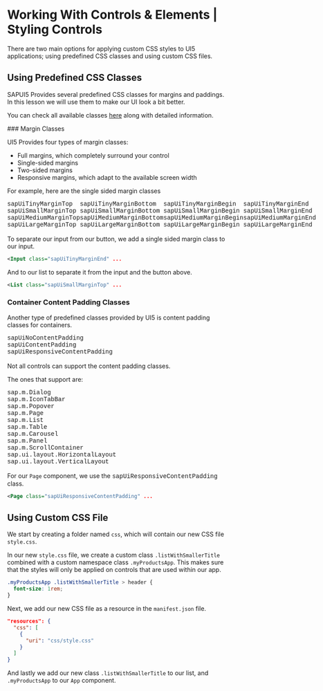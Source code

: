 # Working With Controls & Elements | Styling Controls

There are two main options for applying custom CSS styles to UI5 applications; using predefined CSS classes and using custom CSS files.

## Using Predefined CSS Classes

SAPUI5 Provides several predefined CSS classes for margins and paddings. In this lesson we will use them to make our UI look a bit better.

You can check all available classes [here](https://help.sap.com/doc/saphelp_nw75/7.5.5/en-US/77/7168ffe8324873973151dae2356d1c/frameset.htm) along with detailed information.

### Margin Classes

UI5 Provides four types of margin classes:

 - Full margins, which completely surround your control
 - Single-sided margins
 - Two-sided margins
 - Responsive margins, which adapt to the available screen width

For example, here are the single sided margin classes

<div style="font-family:Courier New, Courier, monospace;display:grid;grid-template-columns:repeat(4, 1fr);margin-bottom:1rem;">
<span>sapUiTinyMarginTop</span>
<span>sapUiTinyMarginBottom</span>
<span>sapUiTinyMarginBegin</span>
<span>sapUiTinyMarginEnd</span>
<span>sapUiSmallMarginTop</span>
<span>sapUiSmallMarginBottom</span>
<span>sapUiSmallMarginBegin</span>
<span>sapUiSmallMarginEnd</span>
<span>sapUiMediumMarginTop</span>
<span>sapUiMediumMarginBottom</span>
<span>sapUiMediumMarginBegin</span>
<span>sapUiMediumMarginEnd</span>
<span>sapUiLargeMarginTop</span>
<span>sapUiLargeMarginBottom</span>
<span>sapUiLargeMarginBegin</span>
<span>sapUiLargeMarginEnd</span>
</div>

To separate our input from our button, we add a single sided margin class to our input.

```xml
<Input class="sapUiTinyMarginEnd" ...
```

And to our list to separate it from the input and the button above.

```xml
<List class="sapUiSmallMarginTop" ...
```

### Container Content Padding Classes

Another type of predefined classes provided by UI5 is content padding classes for containers.

<div style="font-family:Courier New, Courier, monospace;display:flex;flex-direction:column;margin-bottom:1rem;">
<span>sapUiNoContentPadding</span>
<span>sapUiContentPadding</span>
<span>sapUiResponsiveContentPadding</span>
</div>

Not all controls can support the content padding classes.

The ones that support are:

<div style="font-family:Courier New, Courier, monospace;display:flex;flex-direction:column;margin-bottom:1rem;">
<span>sap.m.Dialog</span>
<span>sap.m.IconTabBar</span>
<span>sap.m.Popover</span>
<span>sap.m.Page</span>
<span>sap.m.List</span>
<span>sap.m.Table</span>
<span>sap.m.Carousel</span>
<span>sap.m.Panel</span>
<span>sap.m.ScrollContainer</span>
<span>sap.ui.layout.HorizontalLayout</span>
<span>sap.ui.layout.VerticalLayout</span>
</div>

For our `Page` component, we use the <span style="font-family:Courier New, Courier, monospace;">sapUiResponsiveContentPadding</span> class.

```xml
<Page class="sapUiResponsiveContentPadding" ...
```

## Using Custom CSS File

We start by creating a folder named `css`, which will contain our new CSS file `style.css`.

In our new `style.css` file, we create a custom class `.listWithSmallerTitle` combined with a custom namespace class `.myProductsApp`.
This makes sure that the styles will only be applied on controls that are used within our app.

```css
.myProductsApp .listWithSmallerTitle > header {
  font-size: 1rem;
}
```

Next, we add our new CSS file as a resource in the `manifest.json` file.

```json
"resources": {
  "css": [
    {
      "uri": "css/style.css"
    }
  ]
}
```

And lastly we add our new class `.listWithSmallerTitle` to our list, and `.myProductsApp` to our `App` component.
